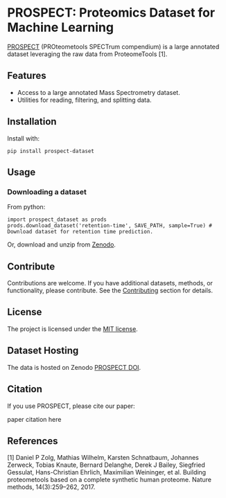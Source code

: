 # PROSPECT: Proteomics Dataset for Machine Learning

[PROSPECT](https://doi.org/10.5281/zenodo.6602020) (PROteometools SPECTrum compendium) is a large annotated dataset leveraging the raw data from ProteomeTools [1].

## Features

* Access to a large annotated Mass Spectrometry dataset.
* Utilities for reading, filtering, and splitting data.

## Installation

Install with:

```
pip install prospect-dataset
```
    
## Usage


### Downloading a dataset

From python:
```
import prospect_dataset as prods 
prods.download_dataset('retention-time', SAVE_PATH, sample=True) # Download dataset for retention time prediction.
```

Or, download and unzip from [Zenodo](https://doi.org/10.5281/zenodo.6602020).

## Contribute

Contributions are welcome. If you have additional datasets, methods, or functionality, please contribute.
See the [Contributing]() section for details.

## License

The project is licensed under the [MIT license](https://github.com/wilhelm-lab/PROSPECT/blob/main/LICENSE).

## Dataset Hosting

The data is hosted on Zenodo [PROSPECT DOI](https://doi.org/10.5281/zenodo.6602020).

## Citation

If you use PROSPECT, please cite our paper:

paper citation here

## References


[1] Daniel P Zolg, Mathias Wilhelm, Karsten Schnatbaum, Johannes Zerweck, Tobias Knaute, Bernard Delanghe, Derek J Bailey, Siegfried Gessulat, Hans-Christian Ehrlich, Maximilian Weininger, et al. Building proteometools based on a complete synthetic human proteome. Nature methods, 14(3):259–262, 2017.
